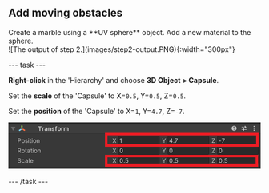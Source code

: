 ## Add moving obstacles 

<div style="display: flex; flex-wrap: wrap">
<div style="flex-basis: 200px; flex-grow: 1; margin-right: 15px;">
Create a marble using a **UV sphere** object. Add a new material to the sphere.
</div>
<div>
![The output of step 2.](images/step2-output.PNG){:width="300px"}
</div>
</div>

--- task ---

**Right-click** in the 'Hierarchy' and choose **3D Object > Capsule**.

Set the **scale** of the 'Capsule' to X=`0.5`, Y=`0.5`, Z=`0.5`.

Set the **position** of the 'Capsule' to X=`1`, Y=`4.7`, Z=`-7`.

![A screenshot the Capsule transform component showing updated values.](images/capsule-transform.png)

--- /task ---



